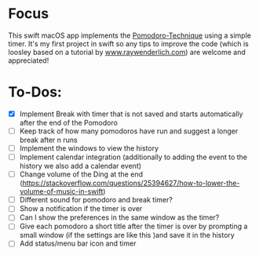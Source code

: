 # Focus

This swift macOS app implements the [Pomodoro-Technique](https://en.wikipedia.org/wiki/Pomodoro_Technique) using a simple timer. It's my first project in swift so any tips to improve the code (which is loosley based on a tutorial by www.raywenderlich.com) are welcome and appreciated!


# To-Dos:

- [x] Implement Break with timer that is not saved and starts automatically after the end of the Pomodoro
- [ ] Keep track of how many pomodoros have run and suggest a longer break after n runs
- [ ] Implement the windows to view the history
- [ ] Implement calendar integration (additionally to adding the event to the history we also add a calendar event)
- [ ] Change volume of the Ding at the end (https://stackoverflow.com/questions/25394627/how-to-lower-the-volume-of-music-in-swift)
- [ ] Different sound for pomodoro and break timer?
- [ ] Show a notification if the timer is over
- [ ] Can I show the preferences in the same window as the timer?
- [ ] Give each pomodoro a short title after the timer is over by prompting a small window (if the settings are like this )and save it in the history
- [ ] Add status/menu bar icon and timer
